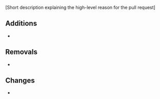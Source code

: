 [Short description explaining the high-level reason for the pull request]

## Additions

-

## Removals

-

## Changes

-
